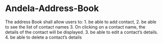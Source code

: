 # Andela-Address-Book
The address Book shall allow users to: 1. be able to add contact, 2. be able to see the list of contact names 3. On clicking on a contact name, the details of the contact will be displayed.  3. be able to edit a contact’s details.  4. be able to delete a contact’s details
